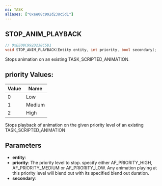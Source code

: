 ```yaml
---
ns: TASK
aliases: ["0xee08c992d238c5d1"]
---
```

## STOP_ANIM_PLAYBACK

```c
// 0xEE08C992D238C5D1
void STOP_ANIM_PLAYBACK(Entity entity, int priority, bool secondary);
```

Stops animation on an existing TASK_SCRIPTED_ANIMATION.

## priority Values:
| Value | Name |
| --- | --- |
| 0 | Low |
| 1 | Medium |
| 2 | High |


Stops playback of animation on the given priority level of an existing TASK_SCRIPTED_ANIMATION


## Parameters
* **entity**: 
* **priority**: The priority level to stop. specify either AF_PRIORITY_HIGH, AF_PRIORITY_MEDIUM or AF_PRIORITY_LOW. Any animation playing at this priority level will blend out with its specified blend out duration.
* **secondary**: 
